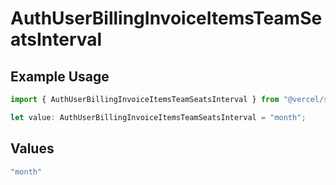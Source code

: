 # AuthUserBillingInvoiceItemsTeamSeatsInterval

## Example Usage

```typescript
import { AuthUserBillingInvoiceItemsTeamSeatsInterval } from "@vercel/sdk/models/components";

let value: AuthUserBillingInvoiceItemsTeamSeatsInterval = "month";
```

## Values

```typescript
"month"
```